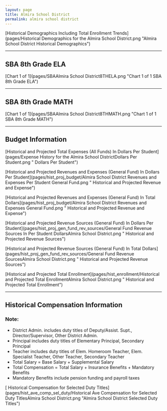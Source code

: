 ```yaml
---
layout: page
title: Almira School District
permalink: almira school district
---
```



[Historical Demographics Including Total Enrollment Trends](pages/Historical Demographics for the Almira School District.png "Almira School District Historical Demographics")

___

## SBA 8th Grade ELA

[Chart 1 of 1](pages/SBAAlmira School District8THELA.png "Chart 1 of 1 SBA 8th Grade ELA")


___

## SBA 8th Grade MATH

[Chart 1 of 1](pages/SBAAlmira School District8THMATH.png "Chart 1 of 1 SBA 8th Grade MATH")


___

## Budget Information

[Historical and Projected Total Expenses (All Funds) In Dollars Per Student](pages/Expense History for the Almira School DistrictDollars Per Student.png " Dollars Per Student")

[Historical and Projected Revenues and Expenses (General Fund) In Dollars Per Student](pages/hist_proj_budget/Almira School District Revenues and Expenses Per Student General Fund.png " Historical and Projected Revenue and Expense")

[Historical and Projected Revenues and Expenses (General Fund) In Total Dollars](pages/hist_proj_budget/Almira School District Revenues and Expenses General Fund.png " Historical and Projected Revenue and Expense")

[Historical and Projected Revenue Sources (General Fund) In Dollars Per Student](pages/hist_proj_gen_fund_rev_sources/General Fund Revenue Sources In Per Student DollarsAlmira School District.png " Historical and Projected Revenue Sources")

[Historical and Projected Revenue Sources (General Fund) In Total Dollars](pages/hist_proj_gen_fund_rev_sources/General Fund Revenue SourcesAlmira School District.png " Historical and Projected Revenue Sources")

[Historical and Projected Total Enrollment](pages/hist_enrollment/Historical and Projected Total EnrollmentAlmira School District.png " Historical and Projected Total Enrollment")


___

## Historical Compensation Information
### Note:
- District Admin. includes duty titles of Deputy/Assist. Supt., Director/Supervisor, Other District Admin.
- Principal includes duty titles of Elementary Principal, Secondary Principal
- Teacher includes duty titles of Elem. Homeroom Teacher, Elem. Specialist Teacher, Other Teacher, Secondary Teacher
- Total Salary = Base Salary + Supplemental Salary
- Total Compensation = Total Salary + Insurance Benefits + Mandatory Benefits
- Mandatory Benefits include pension funding and payroll taxes

[ Historical Compensation for Selected Duty Titles](pages/hist_ave_comp_sel_duty/Historical Ave Compensation for Selected Duty TitlesAlmira School District.png "Almira School District Selected Duty Titles")

